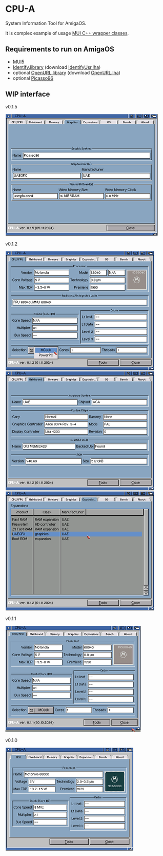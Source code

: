 # CPU-A
System Information Tool for AmigaOS.

It is complex example of usage [MUI C++ wrapper classes](https://github.com/tdolphin-org/AmigaOS.MUI.cpp.wrapper).

## Requirements to run on AmigaOS

 - [MUI5](https://github.com/amiga-mui/muidev)
 - [Identify.library](https://github.com/shred/identify) (download [IdentifyUsr.lha](http://aminet.net/util/libs/IdentifyUsr.lha))
 - optional [OpenURL.library](https://github.com/jens-maus/libopenurl) (download [OpenURL.lha](http://aminet.net/comm/www/OpenURL-7.18.lha))
 - optional [Picasso96](http://wiki.icomp.de/wiki/P96)

## WIP interface

v0.1.5

![CPU-A v0.1.2.cpu](/docs/assets/CPU-A.wip.0.1.5.graphics.png)

v0.1.2

![CPU-A v0.1.2.cpu](/docs/assets/CPU-A.wip.0.1.2.cpu.png)
![CPU-A v0.1.2.mainboard](/docs/assets/CPU-A.wip.0.1.2.mainboard.png)
![CPU-A v0.1.2.expansions](/docs/assets/CPU-A.wip.0.1.2.expansions.png)

v0.1.1

![CPU-A v0.1.1](/docs/assets/CPU-A.wip.0.1.1.png)

v0.1.0

![CPU-A v0.1.0](/docs/assets/CPU-A.wip.0.1.0.png)
